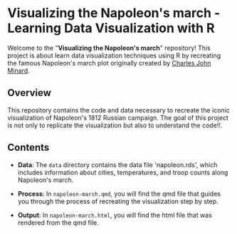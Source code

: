# **Visualizing the Napoleon's march** - Learning Data Visualization with R

Welcome to the "**Visualizing the Napoleon's march**" repository! This project is about learn data visualization techniques using R by recreating the famous Napoleon's march plot originally created by [Charles John Minard](http://euclid.psych.yorku.ca/www/psy6135/tutorials/Minard.html).

## Overview

This repository contains the code and data necessary to recreate the iconic visualization of Napoleon's 1812 Russian campaign. The goal of this project is not only to replicate the visualization but also to understand the code!!.

## Contents

-   **Data**: The `data` directory contains the data file 'napoleon.rds', which includes information about cities, temperatures, and troop counts along Napoleon's march.

-   **Process**: In `napoleon-march.qmd`, you will find the qmd file that guides you through the process of recreating the visualization step by step.

-   **Output**: In `napoleon-march.html`, you will find the html file that was rendered from the qmd file.
